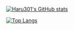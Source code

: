 [![Haru301's GitHub stats](https://github-readme-stats.vercel.app/api?username=haruww&count_private=true&show_icons=true)](https://github.com/anuraghazra/github-readme-stats)

[![Top Langs](https://github-readme-stats.vercel.app/api/top-langs/?username=haruww&layout=compact)](https://github.com/anuraghazra/github-readme-stats)
